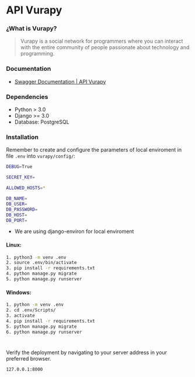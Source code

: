 # API Vurapy

### ¿What is Vurapy?

> Vurapy is a social network for programmers where you can interact with the entire community of people passionate about technology and programming.

### Documentation
- [Swagger Documentation | API Vurapy](https://app.swaggerhub.com/apis-docs/bycristhian/Vurapy/)

### Dependencies
- Python > 3.0
- Django >= 3.0
- Database: PostgreSQL

### Installation

Remember to create and configure the parameters of local enviroment in file ```.env``` into ```vurapy/config/```:

```sh
DEBUG=True

SECRET_KEY=

ALLOWED_HOSTS=*

DB_NAME=
DB_USER=
DB_PASSWORD=
DB_HOST=
DB_PORT=
```
- We are using django-environ for local enviroment

#### Linux:
```sh
1. python3 -m venv .env
2. source .env/bin/activate
3. pip install -r requirements.txt 
4. python manage.py migrate
5. python manage.py runserver
```
#### Windows:
```sh
1. python -m venv .env
2. cd .env/Scripts/
3. activate
4. pip install -r requirements.txt
5. python manage.py migrate
6. python manage.py runserver
```
#
Verify the deployment by navigating to your server address in your preferred browser.

```sh
127.0.0.1:8000
```